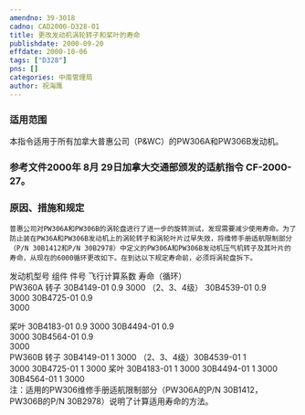 ```yaml
---
amendno: 39-3018  
cadno: CAD2000-D328-01  
title: 更改发动机涡轮转子和桨叶的寿命  
publishdate: 2000-09-20  
effdate: 2000-10-06  
tags: ["D328"]  
pns: []  
categories: 中南管理局  
author: 祝海鹰  
---
```

  
### 适用范围  
本指令适用于所有加拿大普惠公司（P&WC）的PW306A和PW306B发动机。  
  
<!--more-->  
### 参考文件2000年 8月 29日加拿大交通部颁发的适航指令 CF-2000-27。  
  
### 原因、措施和规定  
    普惠公司对PW306A和PW306B的涡轮盘进行了进一步的旋转测试，发现需要减少使用寿命。为了防止装在PW36A和PW306B发动机上的涡轮转子和涡轮叶片过早失效，将维修手册适航限制部分（P/N 30B1412和P/N 30B2978）中定义的PW306A和PW306B发动机压气机转子及其叶片的寿命，从现在的6000循环更改如下。在到达以下规定寿命前，必须将涡轮盘拆下。  
发动机型号 组件 件号 飞行计算系数 寿命（循环）  
PW360A 转子     30B4149-01  0.9 3000 （2、3、4级） 30B4539-01 0.9  
3000                      30B4725-01  0.9  
3000  
  
桨叶     30B4183-01  0.9 3000                      30B4494-01  0.9  
3000                      30B4564-01  0.9  
3000  
PW360B 转子     30B4149-01  1 3000         （2、3、4级）30B4539-01  1  
3000                      30B4725-01  1 3000 桨叶     30B4183-01  1 3000                      30B4494-01  1 3000                      30B4564-01  1 3000  
注：适用的PW306维修手册适航限制部分（PW306A的P/N 30B1412， PW306B的P/N 30B2978）说明了计算适用寿命的方法。  
